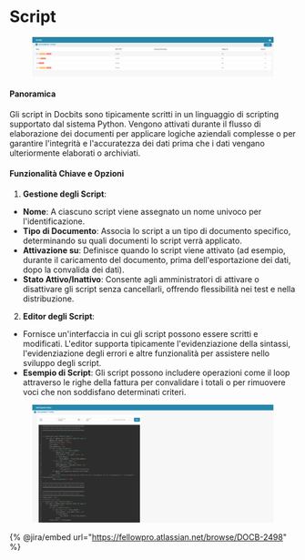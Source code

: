 # Script

<figure><img src="../../../../.gitbook/assets/Bildschirmfoto 2024-05-08 um 09.43.25.png" alt=""><figcaption></figcaption></figure>

#### Panoramica

Gli script in Docbits sono tipicamente scritti in un linguaggio di scripting supportato dal sistema Python. Vengono attivati durante il flusso di elaborazione dei documenti per applicare logiche aziendali complesse o per garantire l'integrità e l'accuratezza dei dati prima che i dati vengano ulteriormente elaborati o archiviati.

#### Funzionalità Chiave e Opzioni

1. **Gestione degli Script**:
* **Nome**: A ciascuno script viene assegnato un nome univoco per l'identificazione.
* **Tipo di Documento**: Associa lo script a un tipo di documento specifico, determinando su quali documenti lo script verrà applicato.
* **Attivazione su**: Definisce quando lo script viene attivato (ad esempio, durante il caricamento del documento, prima dell'esportazione dei dati, dopo la convalida dei dati).
* **Stato Attivo/Inattivo**: Consente agli amministratori di attivare o disattivare gli script senza cancellarli, offrendo flessibilità nei test e nella distribuzione.
2. **Editor degli Script**:
* Fornisce un'interfaccia in cui gli script possono essere scritti e modificati. L'editor supporta tipicamente l'evidenziazione della sintassi, l'evidenziazione degli errori e altre funzionalità per assistere nello sviluppo degli script.
* **Esempio di Script**: Gli script possono includere operazioni come il loop attraverso le righe della fattura per convalidare i totali o per rimuovere voci che non soddisfano determinati criteri.

<figure><img src="../../../../.gitbook/assets/Bildschirmfoto 2024-05-08 um 09.43.37.png" alt=""><figcaption></figcaption></figure>

{% @jira/embed url="https://fellowpro.atlassian.net/browse/DOCB-2498" %}
